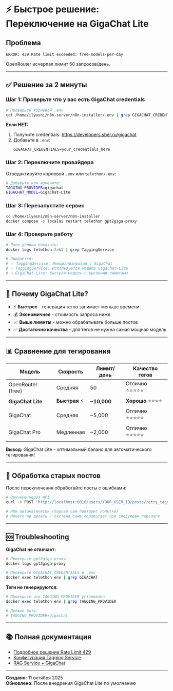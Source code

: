 # ⚡ Быстрое решение: Переключение на GigaChat Lite

## Проблема
```
ERROR: 429 Rate limit exceeded: free-models-per-day
```

OpenRouter исчерпал лимит 50 запросов/день.

---

## ✅ Решение за 2 минуты

### Шаг 1: Проверьте что у вас есть GigaChat credentials

```bash
# Проверьте корневой .env
cat /home/ilyasni/n8n-server/n8n-installer/.env | grep GIGACHAT_CREDENTIALS
```

**Если НЕТ:**
1. Получите credentials: https://developers.sber.ru/gigachat
2. Добавьте в `.env`:
   ```env
   GIGACHAT_CREDENTIALS=your_credentials_here
   ```

### Шаг 2: Переключите провайдера

Отредактируйте корневой `.env` или `telethon/.env`:

```bash
# Добавьте или измените:
TAGGING_PROVIDER=gigachat
GIGACHAT_MODEL=GigaChat-Lite
```

### Шаг 3: Перезапустите сервис

```bash
cd /home/ilyasni/n8n-server/n8n-installer
docker compose -p localai restart telethon gpt2giga-proxy
```

### Шаг 4: Проверьте работу

```bash
# Логи должны показать:
docker logs telethon 2>&1 | grep TaggingService

# Ожидается:
# ✅ TaggingService: Инициализирован с GigaChat
# 💡 TaggingService: Используется модель GigaChat-Lite
# ⚡ GigaChat-Lite: быстрая модель с высокими лимитами
```

---

## 🎯 Почему GigaChat Lite?

- ⚡ **Быстрее** - генерация тегов занимает меньше времени
- 💰 **Экономичнее** - стоимость запроса ниже
- 📈 **Выше лимиты** - можно обрабатывать больше постов
- ✅ **Достаточно качества** - для тегов не нужна самая мощная модель

---

## 📊 Сравнение для тегирования

| Модель | Скорость | Лимит/день | Качество тегов |
|--------|----------|------------|----------------|
| OpenRouter (free) | Средняя | 50 | Отлично ⭐⭐⭐⭐⭐ |
| **GigaChat Lite** | **Быстрая** ⚡ | **~10,000** | **Хорошо** ⭐⭐⭐⭐ |
| GigaChat | Средняя | ~5,000 | Отлично ⭐⭐⭐⭐⭐ |
| GigaChat Pro | Медленная | ~2,000 | Отлично ⭐⭐⭐⭐⭐ |

**Вывод:** GigaChat Lite - оптимальный баланс для автоматического тегирования!

---

## 🔄 Обработка старых постов

После переключения обработайте посты с ошибками:

```bash
# Вручную через API
curl -X POST "http://localhost:8010/users/YOUR_USER_ID/posts/retry_tagging?limit=100"

# Или автоматически (парсер сам повторит попытки)
# Ничего не делать - система сама обработает при следующем парсинге
```

---

## 🆘 Troubleshooting

**GigaChat не отвечает:**
```bash
# Проверьте gpt2giga-proxy
docker logs gpt2giga-proxy

# Проверьте GIGACHAT_CREDENTIALS в .env
docker exec telethon env | grep GIGACHAT
```

**Теги не генерируются:**
```bash
# Проверьте что TAGGING_PROVIDER установлен
docker exec telethon env | grep TAGGING_PROVIDER

# Должно быть:
# TAGGING_PROVIDER=gigachat
```

---

## 📚 Полная документация

- [Подробное решение Rate Limit 429](docs/troubleshooting/RATE_LIMIT_429.md)
- [Конфигурация Tagging Service](docs/features/TAGGING_RETRY_SYSTEM.md)
- [RAG Service + GigaChat](docs/quickstart/RAG_QUICKSTART.md)

---

**Создано:** 11 октября 2025  
**Обновлено:** После внедрения GigaChat Lite по умолчанию

